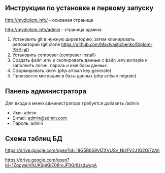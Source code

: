 ## Инструкции по установке и первому запуску

http://mydiplom.info/ - основная страница

http://mydiplom.info/admin - страница админа


1. Установить git в нужную директорию, затем клонировать репозиторий 
   (git clone https://github.com/MaxIvashchenko/Diplom-PHP.git)
2. Установить composer (composer install)
3. Создать файл .env и скопировать данные с файл .env.exmaple и заполнить логин, пароль и имя базы данных.
4. Сформировать ключ (php artisan key:generate)
5. Произвести миграцию в базы данных (php artisan migrate)

## Панель администратора
Для входа в меню администратора требуется добавить /admin
- Имя: admin
- E-mail: admin@admin.com
- Пароль: admin

## Схема таблиц БД
https://drive.google.com/open?id=18G5R6S9VIZXVUSy_NIzFV2J1Q2Oj7zAh

https://drive.google.com/open?id=1ZqgwelVNUK9pKkE08roJF0GrlUsdwupA

